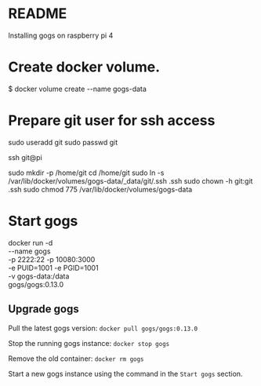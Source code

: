 # README #

Installing gogs on raspberry pi 4

# Create docker volume.
$ docker volume create --name gogs-data

# Prepare git user for ssh access
sudo useradd git
sudo passwd git

ssh git@pi

sudo mkdir -p /home/git
cd /home/git
sudo ln -s /var/lib/docker/volumes/gogs-data/_data/git/.ssh .ssh
sudo chown -h git:git .ssh
sudo chmod 775 /var/lib/docker/volumes/gogs-data

# Start gogs
docker run -d \
    --name gogs \
    -p 2222:22 -p 10080:3000 \
    -e PUID=1001 -e PGID=1001 \
    -v gogs-data:/data \
    gogs/gogs:0.13.0

## Upgrade gogs

Pull the latest gogs version:
`docker pull gogs/gogs:0.13.0`

Stop the running gogs instance:
`docker stop gogs`

Remove the old container:
`docker rm gogs`

Start a new gogs instance using the command in the `Start gogs` section.